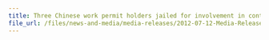 ```yaml
---
title: Three Chinese work permit holders jailed for involvement in contraband cigarette activities 
file_url: /files/news-and-media/media-releases/2012-07-12-Media-Release.pdf
---
```

